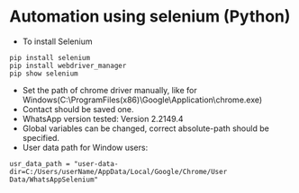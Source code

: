 # Automation using selenium (Python)

* To install Selenium
```
pip install selenium
pip install webdriver_manager
pip show selenium
```
* Set the path of chrome driver manually, like for Windows(C:\ProgramFiles(x86)\Google\Application\chrome.exe)
* Contact should be saved one.
* WhatsApp version tested: Version 2.2149.4
* Global variables can be changed, correct absolute-path should be specified.
* User data path for Window users:
```
usr_data_path = "user-data-dir=C:/Users/userName/AppData/Local/Google/Chrome/User Data/WhatsAppSelenium"
```
